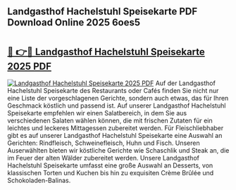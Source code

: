 ## Landgasthof Hachelstuhl Speisekarte PDF Download Online 2025 6oes5

# <h2><a href="http://gcbkm1d.nevu.top/?p=Landgasthof+Hachelstuhl+Speisekarte">🔗 👉🔴 Landgasthof Hachelstuhl Speisekarte 2025 PDF</a></h2>

[![Landgasthof Hachelstuhl Speisekarte 2025 PDF](https://i.imgur.com/dBaPXMq.png)](http://gcbkm1d.nevu.top/?p=Landgasthof+Hachelstuhl+Speisekarte)
Auf der Landgasthof Hachelstuhl Speisekarte des Restaurants oder Cafés finden Sie nicht nur eine Liste der vorgeschlagenen Gerichte, sondern auch etwas, das für Ihren Geschmack köstlich und passend ist. Auf unserer Landgasthof Hachelstuhl Speisekarte empfehlen wir einen Salatbereich, in dem Sie aus verschiedenen Salaten wählen können, die mit frischen Zutaten für ein leichtes und leckeres Mittagessen zubereitet werden. Für Fleischliebhaber gibt es auf unserer Landgasthof Hachelstuhl Speisekarte eine Auswahl an Gerichten: Rindfleisch, Schweinefleisch, Huhn und Fisch. Unseren Auserwählten bieten wir köstliche Gerichte wie Schaschlik und Steak an, die im Feuer der alten Wälder zubereitet werden. Unsere Landgasthof Hachelstuhl Speisekarte umfasst eine große Auswahl an Desserts, von klassischen Torten und Kuchen bis hin zu exquisiten Crème Brûlée und Schokoladen-Balinas.
